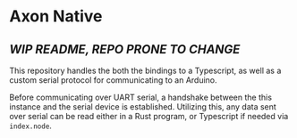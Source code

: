 # Axon Native

## *WIP README, REPO PRONE TO CHANGE*

This repository handles the both the bindings to a Typescript, as well as a custom serial protocol for communicating to an Arduino. 

Before communicating over UART serial, a handshake between the this instance and the serial device is established.  Utilizing this, any data sent over serial can be read either in a Rust program, or Typescript if needed via `index.node`.

